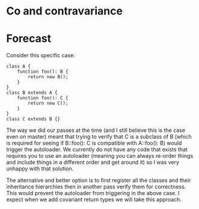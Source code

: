 # Co and contravariance


# Forecast

Consider this specific case:

```
class A {
    function foo(): B {
        return new B();
    }
}
class B extends A {
    function foo(): C {
        return new C();
    }
}
class C extends B {}
```

The way we did our passes at the time (and I still believe this is the case even on master) meant that trying to verify that C is a subclass of B (which is required for seeing if B::foo(): C is compatible with A::foo(): B) would trigger the autoloader. We currently do not have any code that exists that requires you to use an autoloader (meaning you can always re-order things and include things in a different order and get around it) so I was very unhappy with that solution.


The alternative and better option is to first register all the classes and their inheritance hierarchies then in another pass verify them for correctness. This would prevent the autoloader from triggering in the above case. I expect when we add covariant return types we will take this approach.
